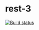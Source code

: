 # rest-3
[![Build status](https://ci.appveyor.com/api/projects/status/gyh3q4xj3srhtrvf?svg=true)](https://ci.appveyor.com/project/nsamoilov190/rest-new)
